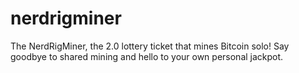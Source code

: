 # nerdrigminer
The NerdRigMiner, the 2.0 lottery ticket that mines Bitcoin solo! Say goodbye to shared mining and hello to your own personal jackpot.
